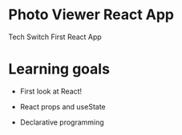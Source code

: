 # Photo Viewer React App

Tech Switch First React App

# Learning goals

- First look at React!

- React props and useState

- Declarative programming
